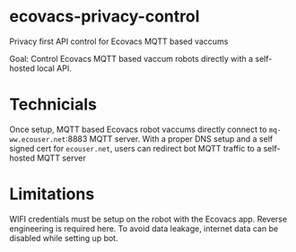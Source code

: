 # ecovacs-privacy-control
Privacy first API control for Ecovacs MQTT based vaccums

Goal: Control Ecovacs MQTT based vaccum robots directly with a self-hosted local API. 

# Technicials

Once setup, MQTT based Ecovacs robot vaccums directly connect to `mq-ww.ecouser.net`:8883 MQTT server. With a proper DNS setup and a self signed cert for `ecouser.net`, users can redirect bot MQTT traffic to a self-hosted MQTT server

# Limitations

WIFI credentials must be setup on the robot with the Ecovacs app. Reverse engineering is required here. To avoid data leakage, internet data can be disabled while setting up bot.